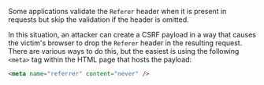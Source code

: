 Some applications validate the `Referer` header when it is present in requests but skip the validation if the header is omitted.

In this situation, an attacker can create a CSRF payload in a way that causes the victim's browser to drop the `Referer` header in the resulting request. There are various ways to do this, but the easiest is using the following `<meta>` tag within the HTML page that hosts the payload:
```html
<meta name="referrer" content="never" />
```